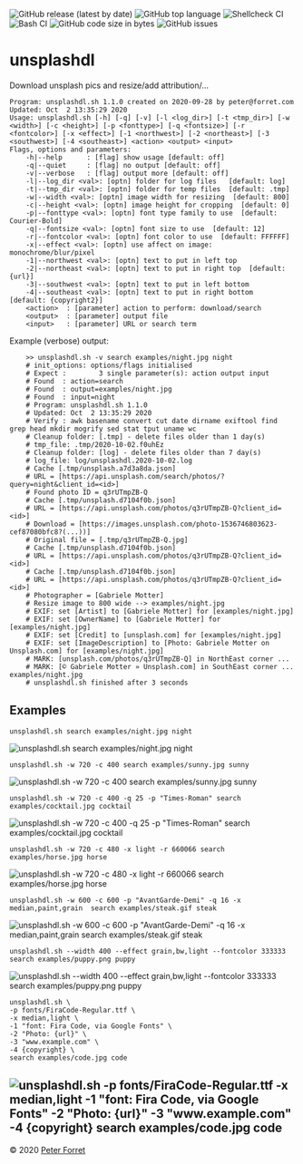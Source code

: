 ![GitHub release (latest by date)](https://img.shields.io/github/v/release/pforret/unsplashdl)
![GitHub top language](https://img.shields.io/github/languages/top/pforret/unsplashdl)
![Shellcheck CI](https://github.com/pforret/unsplashdl/workflows/Shellcheck%20CI/badge.svg) 
![Bash CI](https://github.com/pforret/unsplashdl/workflows/Bash%20CI/badge.svg)
![GitHub code size in bytes](https://img.shields.io/github/languages/code-size/pforret/unsplashdl)
![GitHub issues](https://img.shields.io/github/issues-raw/pforret/unsplashdl)

# unsplashdl

Download unsplash pics and resize/add attribution/... 

    Program: unsplashdl.sh 1.1.0 created on 2020-09-28 by peter@forret.com
    Updated: Oct  2 13:35:29 2020
    Usage: unsplashdl.sh [-h] [-q] [-v] [-l <log_dir>] [-t <tmp_dir>] [-w <width>] [-c <height>] [-p <fonttype>] [-q <fontsize>] [-r <fontcolor>] [-x <effect>] [-1 <northwest>] [-2 <northeast>] [-3 <southwest>] [-4 <southeast>] <action> <output> <input>
    Flags, options and parameters:
        -h|--help      : [flag] show usage [default: off]
        -q|--quiet     : [flag] no output [default: off]
        -v|--verbose   : [flag] output more [default: off]
        -l|--log_dir <val>: [optn] folder for log files   [default: log]
        -t|--tmp_dir <val>: [optn] folder for temp files  [default: .tmp]
        -w|--width <val>: [optn] image width for resizing  [default: 800]
        -c|--height <val>: [optn] image height for cropping  [default: 0]
        -p|--fonttype <val>: [optn] font type family to use  [default: Courier-Bold]
        -q|--fontsize <val>: [optn] font size to use  [default: 12]
        -r|--fontcolor <val>: [optn] font color to use  [default: FFFFFF]
        -x|--effect <val>: [optn] use affect on image: monochrome/blur/pixel
        -1|--northwest <val>: [optn] text to put in left top
        -2|--northeast <val>: [optn] text to put in right top  [default: {url}]
        -3|--southwest <val>: [optn] text to put in left bottom
        -4|--southeast <val>: [optn] text to put in right bottom  [default: {copyright2}]
        <action>  : [parameter] action to perform: download/search
        <output>  : [parameter] output file
        <input>   : [parameter] URL or search term  
        
Example (verbose) output:

        >> unsplashdl.sh -v search examples/night.jpg night
        # init_options: options/flags initialised 
        # Expect :        3 single parameter(s): action output input 
        # Found  : action=search 
        # Found  : output=examples/night.jpg 
        # Found  : input=night 
        # Program: unsplashdl.sh 1.1.0 
        # Updated: Oct  2 13:35:29 2020 
        # Verify : awk basename convert cut date dirname exiftool find grep head mkdir mogrify sed stat tput uname wc  
        # Cleanup folder: [.tmp] - delete files older than 1 day(s) 
        # tmp_file: .tmp/2020-10-02.f0uhEz 
        # Cleanup folder: [log] - delete files older than 7 day(s) 
        # log_file: log/unsplashdl.2020-10-02.log 
        # Cache [.tmp/unsplash.a7d3a8da.json] 
        # URL = [https://api.unsplash.com/search/photos/?query=night&client_id=<id>] 
        # Found photo ID = q3rUTmpZB-Q 
        # Cache [.tmp/unsplash.d7104f0b.json] 
        # URL = [https://api.unsplash.com/photos/q3rUTmpZB-Q?client_id=<id>] 
        # Download = [https://images.unsplash.com/photo-1536746803623-cef87080bfc8?(...))] 
        # Original file = [.tmp/q3rUTmpZB-Q.jpg] 
        # Cache [.tmp/unsplash.d7104f0b.json] 
        # URL = [https://api.unsplash.com/photos/q3rUTmpZB-Q?client_id=<id>] 
        # Cache [.tmp/unsplash.d7104f0b.json] 
        # URL = [https://api.unsplash.com/photos/q3rUTmpZB-Q?client_id=<id>] 
        # Photographer = [Gabriele Motter] 
        # Resize image to 800 wide --> examples/night.jpg 
        # EXIF: set [Artist] to [Gabriele Motter] for [examples/night.jpg] 
        # EXIF: set [OwnerName] to [Gabriele Motter] for [examples/night.jpg] 
        # EXIF: set [Credit] to [unsplash.com] for [examples/night.jpg] 
        # EXIF: set [ImageDescription] to [Photo: Gabriele Motter on Unsplash.com] for [examples/night.jpg] 
        # MARK: [unsplash.com/photos/q3rUTmpZB-Q] in NorthEast corner ... 
        # MARK: [© Gabriele Motter » Unsplash.com] in SouthEast corner ...         examples/night.jpg
        # unsplashdl.sh finished after 3 seconds 

## Examples

    unsplashdl.sh search examples/night.jpg night
![unsplashdl.sh search examples/night.jpg night](examples/night.jpg)

    unsplashdl.sh -w 720 -c 400 search examples/sunny.jpg sunny
![unsplashdl.sh -w 720 -c 400 search examples/sunny.jpg sunny](examples/sunny.jpg)

    unsplashdl.sh -w 720 -c 400 -q 25 -p "Times-Roman" search examples/cocktail.jpg cocktail
![unsplashdl.sh -w 720 -c 400 -q 25 -p "Times-Roman" search examples/cocktail.jpg cocktail](examples/cocktail.jpg)

    unsplashdl.sh -w 720 -c 480 -x light -r 660066 search examples/horse.jpg horse
![unsplashdl.sh -w 720 -c 480 -x light -r 660066 search examples/horse.jpg horse](examples/horse.jpg)
    
    unsplashdl.sh -w 600 -c 600 -p "AvantGarde-Demi" -q 16 -x median,paint,grain  search examples/steak.gif steak
![unsplashdl.sh -w 600 -c 600 -p "AvantGarde-Demi" -q 16 -x median,paint,grain  search examples/steak.gif steak](examples/steak.gif)

    unsplashdl.sh --width 400 --effect grain,bw,light --fontcolor 333333 search examples/puppy.png puppy
![unsplashdl.sh --width 400 --effect grain,bw,light --fontcolor 333333 search examples/puppy.png puppy](examples/puppy.png)

    unsplashdl.sh \
    -p fonts/FiraCode-Regular.ttf \
    -x median,light \
    -1 "font: Fira Code, via Google Fonts" \
    -2 "Photo: {url}" \
    -3 "www.example.com" \
    -4 {copyright} \
    search examples/code.jpg code
![unsplashdl.sh -p fonts/FiraCode-Regular.ttf -x median,light -1 "font: Fira Code, via Google Fonts" -2 "Photo: {url}" -3 "www.example.com" -4 {copyright} search examples/code.jpg code](examples/code.jpg)
---

&copy; 2020 [Peter Forret](https://github.com/pforret)